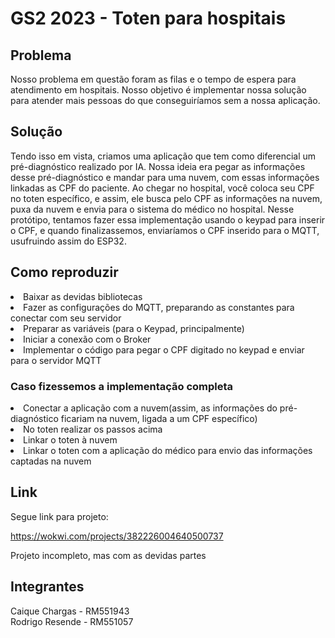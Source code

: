 <h1>GS2 2023 - Toten para hospitais</h1>

<h2>Problema</h2>

Nosso problema em questão foram as filas e o tempo de espera para atendimento em hospitais. Nosso objetivo é implementar nossa solução para atender mais pessoas do que conseguiríamos sem a nossa aplicação.


<h2>Solução</h2>

Tendo isso em vista, criamos uma aplicação que tem como diferencial um pré-diagnóstico realizado por IA. Nossa ideia era pegar as informações desse pré-diagnóstico e mandar para uma nuvem, com essas informações linkadas as CPF do paciente. Ao chegar no hospital, você coloca seu CPF no toten específico, e assim, ele busca pelo CPF as informações na nuvem, puxa da nuvem e envia para o sistema do médico no hospital. Nesse protótipo, tentamos fazer essa implementação usando o keypad para inserir o CPF, e quando finalizassemos, enviaríamos o CPF inserido para o MQTT, usufruindo assim do ESP32.


<h2>Como reproduzir</h2>
    <li>Baixar as devidas bibliotecas
    <li>Fazer as configurações do MQTT, preparando as constantes para conectar com seu servidor
    <li>Preparar as variáveis (para o Keypad, principalmente)
    <li>Iniciar a conexão com o Broker
    <li>Implementar o código para pegar o CPF digitado no keypad e enviar para o servidor MQTT
<h3>Caso fizessemos a implementação completa</h3>
    <li>Conectar a aplicação com a nuvem(assim, as informações do pré-diagnóstico ficariam na nuvem, ligada a um CPF específico)
    <li>No toten realizar os passos acima
    <li>Linkar o toten à nuvem
    <li>Linkar o toten com a aplicação do médico para envio das informações captadas na nuvem


<h2>Link</h2>

Segue link para projeto:<br>

https://wokwi.com/projects/382226004640500737<br>

Projeto incompleto, mas com as devidas partes

<h2> Integrantes </h2>

Caique Chargas - RM551943<br>
Rodrigo Resende - RM551057<br>

